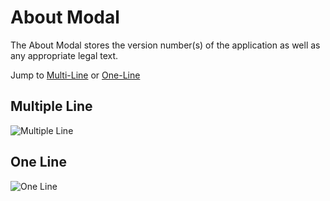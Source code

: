 # About Modal

The About Modal stores the version number(s) of the application as well as any appropriate legal text.

Jump to [Multi-Line](#multiple-line) or [One-Line](#one-line)

## Multiple Line

![Multiple Line](img/multi-line-about-modal.jpg)

## One Line

![One Line](img/one-line-about-modal.jpg)
